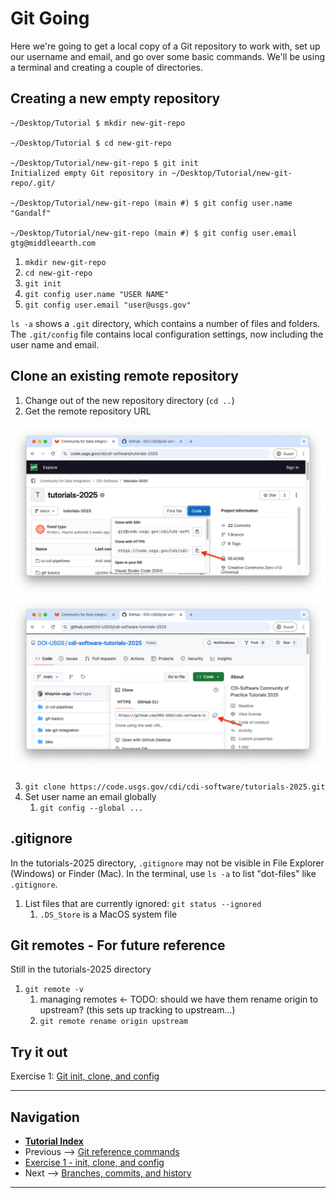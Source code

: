 # Git Going

Here we're going to get a local copy of a Git repository to work with, set up our username and
email, and go over some basic commands. We'll be using a terminal and creating a couple of
directories.

## Creating a new empty repository

```terminal
~/Desktop/Tutorial $ mkdir new-git-repo

~/Desktop/Tutorial $ cd new-git-repo

~/Desktop/Tutorial/new-git-repo $ git init
Initialized empty Git repository in ~/Desktop/Tutorial/new-git-repo/.git/

~/Desktop/Tutorial/new-git-repo (main #) $ git config user.name "Gandalf"

~/Desktop/Tutorial/new-git-repo (main #) $ git config user.email gtg@middleearth.com
```

1. `mkdir new-git-repo`
2. `cd new-git-repo`
3. `git init`
4. `git config user.name "USER NAME"`
5. `git config user.email "user@usgs.gov"`

`ls -a` shows a `.git` directory, which contains a number of files and folders. The `.git/config`
file contains local configuration settings, now including the user name and email.

## Clone an existing remote repository

1. Change out of the new repository directory (`cd ..`)
2. Get the remote repository URL

![GitLab clone](../img/gitlab-clone-repo.png)
![GitHub clone](../img/github-clone-repo.png)

3. `git clone https://code.usgs.gov/cdi/cdi-software/tutorials-2025.git`
4. Set user name an email globally
   1. `git config --global ...`

## .gitignore

In the tutorials-2025 directory, `.gitignore` may not be visible in File Explorer (Windows) or
Finder (Mac). In the terminal, use `ls -a` to list "dot-files" like `.gitignore`.

1. List files that are currently ignored: `git status --ignored`
   1. `.DS_Store` is a MacOS system file

## Git remotes - For future reference

Still in the tutorials-2025 directory

1. `git remote -v`
    1. managing remotes <- TODO: should we have them rename origin to upstream? (this sets up tracking to upstream...)
    2. `git remote rename origin upstream`

## Try it out

Exercise 1: [Git init, clone, and config](./ex1-clone-and-setup.md)

---

## Navigation

- [**Tutorial Index**](../README.md#tutorial-outline)
- Previous --> [Git reference commands](./pages/git-help-and-config.md)
- [Exercise 1 - init, clone, and config](./ex1-clone-and-setup.md)
- Next --> [Branches, commits, and history](./branching-commits-history.md)

---
